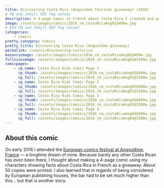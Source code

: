```yaml
---
title: Discovering Costa Rica (Angoulême festival giveaway) (2016)
# FB and Jekyll SEO Tag values
description: A 4-page comic in French about Costa Rica I created and published on a small run to give away at the 2016 edition of the Angoulême comics festival in France. About 50 full color copies were printed and given away.
image: /assets/images/comics/2016_cm_costaRicaAng01@400w.jpg
# End FB and Jekyll SEO Tag values
categories: 
    - comics
pretty_category: Comics
pretty_title: Discovering Costa Rica (Angoulême giveaway)
permalink: /comics/discovering-costarica
masonryimage: /assets/images/comics/2016_cm_costaRicaAng01@400w.jpg
fullsizeimage: /assets/images/comics/2016_cm_costaRicaAng01@1500w.jpg
comicpages:
    - cp_name: Costa Rica Kids Comic Page 1
      cp_thumb: /assets/images/comics/2016_cm_costaRicaAng01@400w.jpg
      cp_full: /assets/images/comics/2016_cm_costaRicaAng01@1500w.jpg
    - cp_name: Costa Rica Kids Comic Page 2
      cp_thumb: /assets/images/comics/2016_cm_costaRicaAng02@400w.jpg
      cp_full: /assets/images/comics/2016_cm_costaRicaAng02@1500w.jpg   
    - cp_name: Costa Rica Kids Comic Page 3
      cp_thumb: /assets/images/comics/2016_cm_costaRicaAng03@400w.jpg
      cp_full: /assets/images/comics/2016_cm_costaRicaAng03@1500w.jpg
    - cp_name: Costa Rica Kids Comic Page 4
      cp_thumb: /assets/images/comics/2016_cm_costaRicaAng04@400w.jpg
      cp_full: /assets/images/comics/2016_cm_costaRicaAng04@1500w.jpg  
---
```

## About this comic

On early 2016 I attended the [European comics festival at Angoulême, France](https://www.bdangouleme.com/) — a longtime dream of mine. Because barely any other Costa Rican has even been there, I thought about making a 4-page comic using my characters showing facts about Costa Rica in French as a giveaway. About 50 copies were printed. I also learned that in regards of being considered by European publishing houses, the bar had to be set much higher than this... but that is another story.